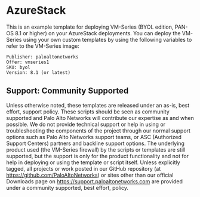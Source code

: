# AzureStack
This is an example template for deploying VM-Series (BYOL edition, PAN-OS 8.1 or higher) on your AzureStack deployments. You can deploy the VM-Series using your own custom templates by using the following variables to refer to the VM-Series image:
````
Publisher: paloaltonetworks
Offer: vmseries1
SKU: byol
Version: 8.1 (or latest)
````

Support: Community Supported
--------
Unless otherwise noted, these templates are released under an as-is, best effort, support policy. These scripts should be seen as community supported and Palo Alto Networks will contribute our expertise as and when possible. We do not provide technical support or help in using or troubleshooting the components of the project through our normal support options such as Palo Alto Networks support teams, or ASC (Authorized Support Centers) partners and backline support options. The underlying product used (the VM-Series firewall) by the scripts or templates are still supported, but the support is only for the product functionality and not for help in deploying or using the template or script itself. Unless explicitly tagged, all projects or work posted in our GitHub repository (at https://github.com/PaloAltoNetworks) or sites other than our official Downloads page on https://support.paloaltonetworks.com are provided under a community supported, best effort, policy.

